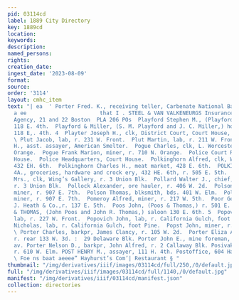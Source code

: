 ```yaml
---
pid: 03114cd
label: 1889 City Directory
key: 1889cd
location: 
keywords: 
description: 
named_persons: 
rights: 
creation_date: 
ingest_date: '2023-08-09'
format: 
source: 
order: '3114'
layout: cmhc_item
text: "| ea  ' Porter Fred. K., receiving teller, Carbenate National Bank, r..  ee
  a ee                       that I . STEEL & VAN VALKENEURGS Insurance Pioneer Insurance
  Agency, 21 and 22 Boston  PLA 206 POs  Playford Stephen M., (Playford & Miller,)
  118 E. 4th.  Playford & Miller, (S. M. Playford and J. C. Miller,) hore shoers,
  118 E,. 4th. 4  Playter Joseph H., clk, District Court, Court House, r. 36% W. 7th.
  \ Plut Jacob, lab, r. 231 W. Front.  Plut Martin, lab, r. 211 W. Front.  Poade J.
  H., asst. assayer, American Smelter.  Pogue Charles, clk, L. Worcester, r. 710 N.
  Orange.  Pogue Frank Marion, miner, r. 710 N. Orange.  Police Court Rooms, Court
  House.  Police Headquarters, Court House.  Polkinghorn Alfred, clk, W. A. Polkinghorn,
  432 EH. 6th.  Polkinghorn Charles H., meat market, 428 E. 6th.  POLKINGHORN WILLIAM
  4A., groceries, hardware and crock ery, 432 HE. 6th, r. 505 E. 5th.  Pollard M.
  Mrs., clk, Wing’s Gallery, r. 3 Union Blk.  Pollard Walter J., chief, Fire Dept,
  r. 3 Union Blk.  Pollock Alexander, ore hauler, r. 406 W. 2d.  Polson James R.,
  miner, r. 907 E. 7th.  Polson Thomas, blksmith, bds. 401 W. Elm.  Polson William,
  miner, r. 907 E. 7th.  Pomeroy Alfred, miner, r. 217 W. 5th.  Poor George E., salesman,
  J. Heath & Co.,r. 137 E. 5th.  Poos John, (Poos & Thomas,) r. 501 E. 5th.  POOS
  & THOMAS, (John Poos and John R. Thomas,) saloon 130 E. 6th. 5  Popovich Frank,
  lab, r. 227 W. Front.  Popovich John, lab, r. California Gulch, foot Pine.  Popovich
  Nicholas, lab, r. California Gulch, foot Pine.  Popst John, miner, r. 624 E. 11th.
  \ Porter Charles, barkpr, James Clancy, r. 105 W. 2d.  Porter Eliza A. Mrs., col’d,
  r. rear 133 W. 3d. :  29 Delaware Blk. Porter John E., mine foreman, r. 124 N. Toledo
  av. Porter Nelson D., barkpr, John Alfred, r. 2 Callaway Blk. Posivak John, lab,
  r. 610 W. Elm. POST HENRY M., assayer, 111 H. 4th. Postoffice, 604 Harrison av.
  \ Foe ns baat aeeee” Hayhurst’s Com’| Restaurant § "
thumbnail: "/img/derivatives/iiif/images/03114cd/full/250,/0/default.jpg"
full: "/img/derivatives/iiif/images/03114cd/full/1140,/0/default.jpg"
manifest: "/img/derivatives/iiif/03114cd/manifest.json"
collection: directories
---
```


